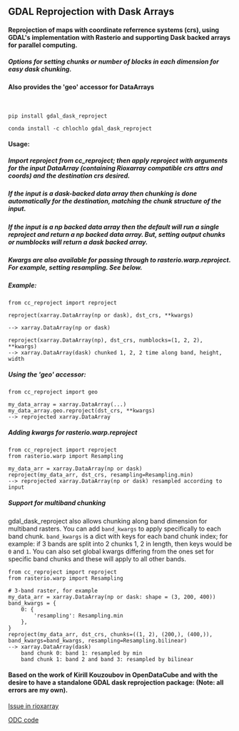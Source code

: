 ## GDAL Reprojection with Dask Arrays

#### Reprojection of maps with coordinate referrence systems (crs), using GDAL's implementation with Rasterio and supporting Dask backed arrays for parallel computing.  
##### Options for setting chunks or number of blocks in each dimension for easy dask chunking. 

#### Also provides the 'geo' accessor for DataArrays
<br/>

```pip install gdal_dask_reproject```

```conda install -c chlochlo gdal_dask_reproject```
<br/>

#### Usage:
##### Import reproject from cc_reproject; then apply reproject with arguments for the input DataArray (containing Rioxarray compatible crs attrs and coords) and the destination crs desired.

##### If the input is a dask-backed data array then chunking is done automatically for the destination, matching the chunk structure of the input.

##### If the input is a np backed data array then the default will run a single reproject and return a np backed data array. But, setting output chunks or numblocks will return a dask backed array. 

##### Kwargs are also available for passing through to rasterio.warp.reproject. For example, setting resampling. See below.

##### Example:

```
from cc_reproject import reproject

reproject(xarray.DataArray(np or dask), dst_crs, **kwargs)

--> xarray.DataArray(np or dask)
```

```
reproject(xarray.DataArray(np), dst_crs, numblocks=(1, 2, 2), **kwargs)
--> xarray.DataArray(dask) chunked 1, 2, 2 time along band, height, width
```
##### Using the 'geo' accessor:

```
from cc_reproject import geo

my_data_array = xarray.DataArray(...)
my_data_array.geo.reproject(dst_crs, **kwargs)
--> reprojected xarray.DataArray
```
##### Adding kwargs for rasterio.warp.reproject
```
from cc_reproject import reproject
from rasterio.warp import Resampling

my_data_arr = xarray.DataArray(np or dask)
reproject(my_data_arr, dst_crs, resampling=Resampling.min)
--> reprojected xarray.DataArray(np or dask) resampled according to input
```
##### Support for multiband chunking
gdal_dask_reproject also allows chunking along band dimension for multiband rasters. You can add `band_kwargs` to apply specifically to each band chunk.
`band_kwargs` is a dict with keys for each band chunk index; for example: if 3 bands are split into 2 chunks 1, 2 in length, then keys would be `0` and `1`.
You can also set global kwargs differing from the ones set for specific band chunks and these will apply to all other bands.
```
from cc_reproject import reproject
from rasterio.warp import Resampling

# 3-band raster, for example
my_data_arr = xarray.DataArray(np or dask: shape = (3, 200, 400))
band_kwargs = {
    0: {
        'resampling': Resampling.min
    },
}
reproject(my_data_arr, dst_crs, chunks=((1, 2), (200,), (400,)), band_kwargs=band_kwargs, resampling=Resampling.bilinear)
--> xarray.DataArray(dask) 
    band chunk 0: band 1: resampled by min
    band chunk 1: band 2 and band 3: resampled by bilinear
```

#### Based on the work of Kirill Kouzoubov in OpenDataCube and with the desire to have a standalone GDAL dask reprojection package: (Note: all errors are my own).

[Issue in rioxarray](https://github.com/corteva/rioxarray/issues/119)

[ODC code](https://github.com/opendatacube/odc-tools/blob/develop/libs/algo/odc/algo/_warp.py)
